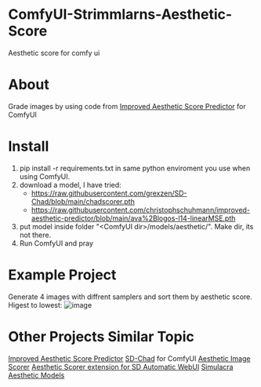 # ComfyUI-Strimmlarns-Aesthetic-Score
Aesthetic score for comfy ui

# About
Grade images by using code from [Improved Aesthetic Score Predictor](https://github.com/christophschuhmann/improved-aesthetic-predictor) for ComfyUI

# Install
  1. pip install -r requirements.txt in same python enviroment you use when using ComfyUI.
  2. download a model, I have tried: 
      *    https://raw.githubusercontent.com/grexzen/SD-Chad/blob/main/chadscorer.pth
      *    https://raw.githubusercontent.com/christophschuhmann/improved-aesthetic-predictor/blob/main/ava%2Blogos-l14-linearMSE.pth
  3. put model inside folder "\<ComfyUI dir>/models/aesthetic/". Make dir, its not there. 
  4. Run ComfyUI and pray

# Example Project
Generate 4 images with diffrent samplers and sort them by aesthetic score. Higest to lowest:
  ![image](https://raw.githubusercontent.com/strimmlarn/ComfyUI_Strimmlarns_aesthetic_score/main/example/sort4imagestoptobotton.png)

# Other Projects Similar Topic
  [Improved Aesthetic Score Predictor](https://github.com/christophschuhmann/improved-aesthetic-predictor) 
  [SD-Chad](https://github.com/grexzen/SD-Chad) for ComfyUI
  [Aesthetic Image Scorer](https://github.com/tsngo/stable-diffusion-webui-aesthetic-image-scorer)
  [Aesthetic Scorer extension for SD Automatic WebUI](https://github.com/vladmandic/sd-extension-aesthetic-scorer)
  [Simulacra Aesthetic Models ](https://github.com/crowsonkb/simulacra-aesthetic-models)